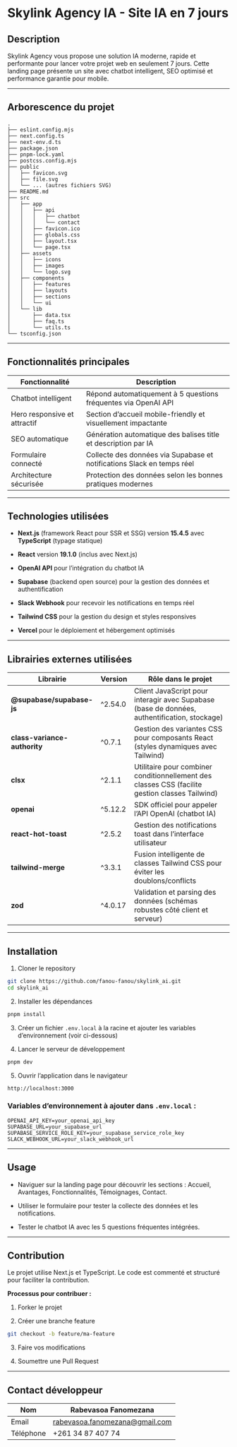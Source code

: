 # Skylink Agency IA - Site IA en 7 jours

## Description

Skylink Agency vous propose une solution IA moderne, rapide et performante pour lancer votre projet web en seulement 7 jours. Cette landing page présente un site avec chatbot intelligent, SEO optimisé et performance garantie pour mobile.

---

## Arborescence du projet

```
.
├── eslint.config.mjs  
├── next.config.ts  
├── next-env.d.ts  
├── package.json  
├── pnpm-lock.yaml  
├── postcss.config.mjs  
├── public  
│   ├── favicon.svg  
│   ├── file.svg  
│   └── ... (autres fichiers SVG)  
├── README.md  
├── src  
│   ├── app  
│   │   ├── api  
│   │   │   ├── chatbot  
│   │   │   └── contact  
│   │   ├── favicon.ico  
│   │   ├── globals.css  
│   │   ├── layout.tsx  
│   │   └── page.tsx  
│   ├── assets  
│   │   ├── icons  
│   │   ├── images  
│   │   └── logo.svg  
│   ├── components  
│   │   ├── features  
│   │   ├── layouts  
│   │   ├── sections  
│   │   └── ui  
│   └── lib  
│       ├── data.tsx  
│       ├── faq.ts  
│       └── utils.ts  
└── tsconfig.json
```

---

## Fonctionnalités principales

|Fonctionnalité|Description|
|---|---|
|Chatbot intelligent|Répond automatiquement à 5 questions fréquentes via OpenAI API|
|Hero responsive et attractif|Section d’accueil mobile-friendly et visuellement impactante|
|SEO automatique|Génération automatique des balises title et description par IA|
|Formulaire connecté|Collecte des données via Supabase et notifications Slack en temps réel|
|Architecture sécurisée|Protection des données selon les bonnes pratiques modernes|

---

## Technologies utilisées

- **Next.js** (framework React pour SSR et SSG) version **15.4.5** avec **TypeScript** (typage statique)
    
- **React** version **19.1.0** (inclus avec Next.js)
    
- **OpenAI API** pour l’intégration du chatbot IA
    
- **Supabase** (backend open source) pour la gestion des données et authentification
    
- **Slack Webhook** pour recevoir les notifications en temps réel
    
- **Tailwind CSS** pour la gestion du design et styles responsives
    
- **Vercel** pour le déploiement et hébergement optimisés
    

---

## Librairies externes utilisées

|Librairie|Version|Rôle dans le projet|
|---|---|---|
|**@supabase/supabase-js**|^2.54.0|Client JavaScript pour interagir avec Supabase (base de données, authentification, stockage)|
|**class-variance-authority**|^0.7.1|Gestion des variantes CSS pour composants React (styles dynamiques avec Tailwind)|
|**clsx**|^2.1.1|Utilitaire pour combiner conditionnellement des classes CSS (facilite gestion classes Tailwind)|
|**openai**|^5.12.2|SDK officiel pour appeler l’API OpenAI (chatbot IA)|
|**react-hot-toast**|^2.5.2|Gestion des notifications toast dans l’interface utilisateur|
|**tailwind-merge**|^3.3.1|Fusion intelligente de classes Tailwind CSS pour éviter les doublons/conflicts|
|**zod**|^4.0.17|Validation et parsing des données (schémas robustes côté client et serveur)|

---

## Installation

1. Cloner le repository
    

```bash
git clone https://github.com/fanou-fanou/skylink_ai.git
cd skylink_ai
```

2. Installer les dépendances
    

```bash
pnpm install
```

3. Créer un fichier `.env.local` à la racine et ajouter les variables d’environnement (voir ci-dessous)
    
4. Lancer le serveur de développement
    

```bash
pnpm dev
```

5. Ouvrir l’application dans le navigateur
    

```
http://localhost:3000
```

### Variables d’environnement à ajouter dans `.env.local` :

```env
OPENAI_API_KEY=your_openai_api_key
SUPABASE_URL=your_supabase_url
SUPABASE_SERVICE_ROLE_KEY=your_supabase_service_role_key
SLACK_WEBHOOK_URL=your_slack_webhook_url
```

---

## Usage

- Naviguer sur la landing page pour découvrir les sections : Accueil, Avantages, Fonctionnalités, Témoignages, Contact.
    
- Utiliser le formulaire pour tester la collecte des données et les notifications.
    
- Tester le chatbot IA avec les 5 questions fréquentes intégrées.
    

---

## Contribution

Le projet utilise Next.js et TypeScript. Le code est commenté et structuré pour faciliter la contribution.

**Processus pour contribuer :**

1. Forker le projet
    
2. Créer une branche feature
    

```bash
git checkout -b feature/ma-feature
```

3. Faire vos modifications
    
4. Soumettre une Pull Request
    

---

## Contact développeur

|Nom|Rabevasoa Fanomezana|
|---|---|
|Email|[rabevasoa.fanomezana@gmail.com](mailto:rabevasoa.fanomezana@gmail.com)|
|Téléphone|+261 34 87 407 74|